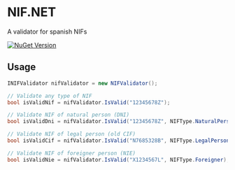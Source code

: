# NIF.NET

A validator for spanish NIFs

[![NuGet Version](https://img.shields.io/nuget/v/NIF.NET)](https://www.nuget.org/packages/NIF.NET/1.0.0)

## Usage
```csharp
INIFValidator nifValidator = new NIFValidator();

// Validate any type of NIF
bool isValidNif = nifValidator.IsValid("12345678Z");

// Validate NIF of natural person (DNI)
bool isValidDni = nifValidator.IsValid("12345678Z", NIFType.NaturalPerson);

// Validate NIF of legal person (old CIF)
bool isValidCif = nifValidator.IsValid("N7685328B", NIFType.LegalPerson);

// Validate NIF of foreigner person (NIE)
bool isValidNie = nifValidator.IsValid("X1234567L", NIFType.Foreigner);